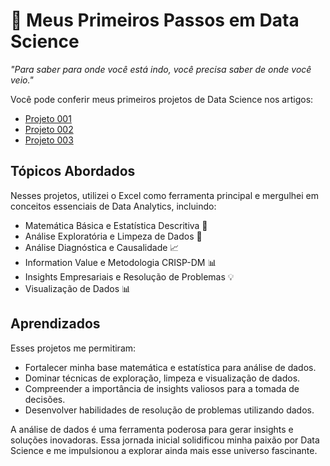 # 🚀 Meus Primeiros Passos em Data Science

*"Para saber para onde você está indo, você precisa saber de onde você veio."*

Você pode conferir meus primeiros projetos de Data Science nos artigos:

- [Projeto 001](https://medium.com/@raul-data-scientist/an%C3%A1lise-de-carteira-top-10-a%C3%A7%C3%B5es-16fc25c54b3e) 
- [Projeto 002](https://medium.com/@raul-data-scientist/churn-em-app-de-delivery-sql-preditiva-ai-4519b014fd9e)
- [Projeto 003](https://medium.com/@raul-data-scientist/otimiza%C3%A7%C3%A3o-de-custos-de-plano-de-sa%C3%BAde-regress%C3%A3o-linear-d68170b1d58e) 

## Tópicos Abordados
Nesses projetos, utilizei o Excel como ferramenta principal e mergulhei em conceitos essenciais de Data Analytics, incluindo:

- Matemática Básica e Estatística Descritiva 🧮
- Análise Exploratória e Limpeza de Dados 🧹
- Análise Diagnóstica e Causalidade 📈
- Information Value e Metodologia CRISP-DM 📊
- Insights Empresariais e Resolução de Problemas 💡
- Visualização de Dados 📊

## Aprendizados
Esses projetos me permitiram:
- Fortalecer minha base matemática e estatística para análise de dados.
- Dominar técnicas de exploração, limpeza e visualização de dados.
- Compreender a importância de insights valiosos para a tomada de decisões.
- Desenvolver habilidades de resolução de problemas utilizando dados.

A análise de dados é uma ferramenta poderosa para gerar insights e soluções inovadoras. Essa jornada inicial solidificou minha paixão por Data Science e me impulsionou a explorar ainda mais esse universo fascinante.
